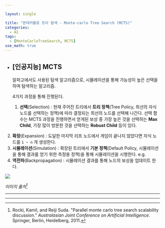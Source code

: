 ```yaml
---

layout: single

title: "몬테카를로 트리 탐색 - Monte-carlo Tree Search (MCTS)"
categories:
  - AI
tags:
  - [MonteCarloTreeSearch, MCTS]
use_math: true
---
```


- ## [인공지능] MCTS

  알파고에서도 사용된 탐색 알고리즘으로, 시뮬레이션을 통해 가능성이 높은 선택을 하며 탐색하는 알고리즘.

  

  4가지 과정을 통해 진행된다.

  1. **선택**(Selection) : 현재 주어진 트리에서 **트리 정책**(Tree Policy, 최선의 자식 노드를 선택하는 정책)에 따라 결정되는 최선의 노드를 선택해 나간다. 선택 함수는 MCTS 과정을 진행하면서 얻게된 보상 중 가장 높은 것을 선택하는 **Max Child**, 가장 많이 방문한 것을 선택하는 **Robust Child** 등이 있다.
2. **확장**(Expansion) : 도달한 마지막 리프 노드에서 게임이 끝나지 않았다면 자식 노드를 `1 ~ n` 개 생성한다.
  3. **시뮬레이션**(Simulation) : 확장된 트리에서 **기본 정책**(Default Policy, 시뮬레이션을 통해 결과를 얻기 위한 측정용 정책)을 통해 시뮬레이션을 시행한다. e.g. 
  4. **역전파**(Backpropagation) : 시뮬레이션 결과를 통해 노드의 보상을 업데이트 한다.
  
  
  
  ![](https://user-images.githubusercontent.com/18680116/69682645-6e31a280-10f5-11ea-869f-1085df4a7e80.png)
  
  *이미지 출처*[^1]
  
  
  



---

[^1]: Rocki, Kamil, and Reiji Suda. "Parallel monte carlo tree search scalability discussion." *Australasian Joint Conference on Artificial Intelligence*. Springer, Berlin, Heidelberg, 2011.



---

  
